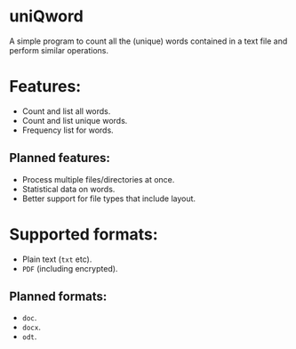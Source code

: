 # uniQword
A simple program to count all the (unique) words contained in a text file and perform similar operations.

# Features:
- Count and list all words.
- Count and list unique words.
- Frequency list for words.

## Planned features:
- Process multiple files/directories at once.
- Statistical data on words.
- Better support for file types that include layout.

# Supported formats:
- Plain text (`txt` etc).
- `PDF` (including encrypted).

## Planned formats:
- `doc`.
- `docx`.
- `odt`.